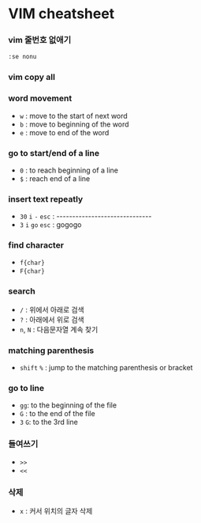 # VIM cheatsheet

### vim 줄번호 없애기
```bash
:se nonu
```

### vim copy all

### word movement
- `w` : move to the start of next word 
- `b` : move to beginning of the word
- `e` : move to end of the word

### go to start/end of a line
- `0` : to reach beginning of a line
- `$` : reach end of a line 

### insert text repeatly
- `30` `i` `-` `esc` : ------------------------------
- `3` `i` `go` `esc` : gogogo 

### find character
- `f{char}`
- `F{char}`

### search
- `/` : 위에서 아래로 검색 
- `?` : 아래에서 위로 검색
- `n`, `N` : 다음문자열 계속 찾기

### matching parenthesis
- `shift` `%` : jump to the matching parenthesis or bracket

### go to line
- `gg`: to the beginning of the file
- `G` : to the end of the file 
- `3` `G`: to the 3rd line

### 들여쓰기
- `>>`
- `<<`

### 삭제
- `x` : 커서 위치의 글자 삭제

